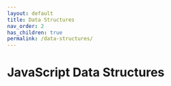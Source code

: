 ```yaml
---
layout: default
title: Data Structures
nav_order: 2
has_children: true
permalink: /data-structures/
---
```


# JavaScript Data Structures
